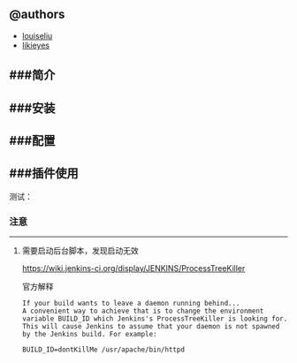 @authors
----
+ [louiseliu](https://github.com/louiseliu)    
+ [likieyes](https://github.com/likieyes)

###简介
----


###安装
----



###配置
----


###插件使用
----

测试：


### 注意
----
1. 需要启动后台脚本，发现启动无效

    https://wiki.jenkins-ci.org/display/JENKINS/ProcessTreeKiller

    官方解释
    
    ```
    If your build wants to leave a daemon running behind...
    A convenient way to achieve that is to change the environment variable BUILD_ID which Jenkins's ProcessTreeKiller is looking for. This will cause Jenkins to assume that your daemon is not spawned by the Jenkins build. For example:
    
    BUILD_ID=dontKillMe /usr/apache/bin/httpd
    
    ```
    

